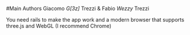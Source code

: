 #Main Authors
Giacomo *G[3z]* Trezzi & Fabio *Wezzy* Trezzi

You need rails to make the app work and a modern browser that supports three.js and WebGL (I recommend Chrome)

